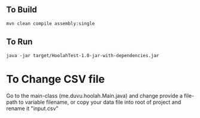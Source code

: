 ## To Build
```shell script
mvn clean compile assembly:single
```

## To Run
```shell script
java -jar target/HoolahTest-1.0-jar-with-dependencies.jar
```

# To Change CSV file
Go to the main-class (me.duvu.hoolah.Main.java) and change provide a file-path to variable filename, or copy your data file into root of project and rename it "input.csv"